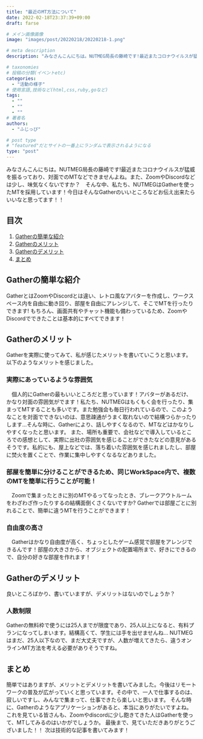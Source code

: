 ```yaml
---
title: "最近のMT方法について"
date: 2022-02-18T23:37:39+09:00
draft: farse

# メイン画像画像
image: "images/post/20220218/20220218-1.png"

# meta description
description: "みなさんこんにちは。NUTMEG局長の藤崎です!最近またコロナウイルスが猛威を振るっており、対面でのMTなどできませんよね。また、ZoomやDiscordなどは少し、味気なくないですか？　そんな中、私たち、NUTMEGはGatherを使ったMTを採用しています！今日はそんなGatherのいいところなどお伝え出来たらいいなと思ってます！！"

# taxonomies
# 投稿の分類(イベントetc)
categories:
  - "活動の様子"
# 使用言語,技術など(html,css,ruby,goなど)
tags:
  - ""
  - ""
  - ""
# 著者名
authors:
  - "ふじっぴ"

# post type
# "featured"だとサイトの一番上にランダムで表示されるようになる
type: "post"
---
```


みなさんこんにちは。NUTMEG局長の藤崎です!最近またコロナウイルスが猛威を振るっており、対面でのMTなどできませんよね。また、ZoomやDiscordなどは少し、味気なくないですか？　そんな中、私たち、NUTMEGはGatherを使ったMTを採用しています！今日はそんなGatherのいいところなどお伝え出来たらいいなと思ってます！！

## 目次
  1. [Gatherの簡単な紹介](#gatherの簡単な紹介)
  1. [Gatherのメリット](#gatherのメリット)
  1. [Gatherのデメリット](#gatherのデメリット)
  1. [まとめ](#まとめ)

## Gatherの簡単な紹介
GatherとはZoomやDiscordとは違い、レトロ風なアバターを作成し、ワークスペース内を自由に動き回り、部屋を自由にアレンジして、そこでMTを行ったりできます!
もちろん、画面共有やチャット機能も備わっているため、ZoomやDiscordでできたことは基本的にすべてできます！

## Gatherのメリット
Gatherを実際に使ってみて、私が感じたメリットを書いていこうと思います。
以下のようなメリットを感じました。

### 実際にあっているような雰囲気
　個人的にGatherの最もいいところだと思っています！アバターがあるだけ、かなり対面の雰囲気がでます！私たち、NUTMEGはもくもく会を行ったり、集まってMTすることも多いです。また勉強会も毎日行われているので、このようなことを対面でできないのは、意思疎通がうまく取れないので結構つらかったりします...そんな時に、Gatherにより、話しやすくなるので、MTなどはかなりしやすくなったと思います。
 また、場所も重要で、会社などで導入しているところでの感想として、実際に出社の雰囲気を感じることができたなどの意見があるそうです。私的にも、屋上などでは、落ち着いた雰囲気を感じれましたし、部屋に焚火を置くことで、作業に集中しやすくなるなどありました。
 
 
### 部屋を簡単に分けることができるため、同じWorkSpace内で、複数のMTを簡単に行うことが可能！
　Zoomで集まったときに別のMTやるってなったとき、ブレークアウトルームをわざわざ作ったりするの結構面倒くさくないですか? Gatherでは部屋ごとに別れることで、簡単に違うMTを行うことができます！
 
### 自由度の高さ
　Gatherはかなり自由度が高く、ちょっとしたゲーム感覚で部屋をアレンジできるんです！部屋の大きさから、オブジェクトの配置場所まで、好きにできるので、自分の好きな部屋を作れます！

## Gatherのデメリット
良いところばかり、書いていますが、デメリットはないのでしょうか？

### 人数制限
Gatherの無料枠で使うには25人までが限度であり、25人以上になると、有料プランになってしまいます。結構高くて、学生には手を出せませんね...
NUTMEGはまだ、25人以下なので、まだ大丈夫ですが、人数が増えてきたら、違うオンラインMT方法を考える必要がありそうですね。

## まとめ
簡単ではありますが、メリットとデメリットを書いてみました。今後はリモートワークの普及が広がっていくと思っています。その中で、一人で仕事するのは、寂しいですし、みんなで集まって、仕事できたら楽しいと思います。
そんな時に、Gatherのようなアプリケーションがあると、本当にありがたいですよね。
これを見ている皆さんも、Zoomやdiscordに少し飽きてきた人はGatherを使って、MTしてみるのはいかがでしょうか。
最後まで、見ていただきありがとうございました！！
次は技術的な記事を書いてみます！
